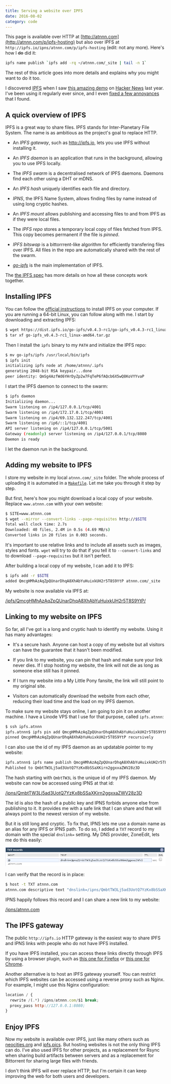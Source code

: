 ```yaml
---
title: Serving a website over IPFS
date: 2016-08-02
category: code
---
```


This page is available over HTTP at
[http://atnnn.com](http://atnnn.com/p/ipfs-hosting) but also over IPFS
at `http://ipfs.io/ipns/atnnn.com/p/ipfs-hosting` (edit: not any more).
Here's how I <strike>do</strike> did it:

```bash
ipfs name publish `ipfs add -rq ~/atnnn.com/_site | tail -n 1`
```

The rest of this article goes into more details and explains why you
might want to do it too.

I discovered [IPFS](http://ipfs.io) when I saw
[this amazing demo](https://www.youtube.com/watch?v=8CMxDNuuAiQ) on
[Hacker News](https://news.ycombinator.com/item?id=9083849) last
year. I've been using it regularly ever since, and I even
[fixed a few annoyances](https://github.com/ipfs/go-ipfs/commits?author=AtnNn)
that I found.

## A quick overview of IPFS

IPFS is a great way to share files. IPFS stands for Inter-Planetary
File System. The name is as ambitious as the project's goal to replace
HTTP.

* An *IPFS gateway*, such as <http://ipfs.io>, lets you use IPFS
  without installing it.

* An *IPFS daemon* is an application that runs in the background,
  allowing you to use IPFS locally.

* The *IPFS swarm* is a decentralised network of IPFS daemons. Daemons
  find each other using a DHT or mDNS.

* An *IPFS hash* uniquely identifies each file and directory.

* *IPNS*, the IPFS Name System, allows finding files by name instead
  of using long cryptic hashes.

* An *IPFS mount* allows publishing and accessing files to and from IPFS
  as if they were local files.

* The *IPFS repo* stores a temporary local copy of files fetched from IPFS. This
  copy becomes permanent if the file is *pinned*.

* *IPFS bitswap* is a bittorrrent-like algorithm for efficiently
  transfering files over IPFS. All files in the repo are automatically
  shared with the rest of the swarm.

* [*go-ipfs*](https://github.com/ipfs/go-ipfs) is the main
  implementation of IPFS.

The [the IPFS spec](https://github.com/ipfs/specs) has more details on
how all these concepts work together.

## Installing IPFS

You can follow the
[official instructions](https://ipfs.io/docs/install/) to install IPFS
on your computer. If you are running a 64-bit Linux, you can follow
along with me. I start by downloading and extracting IPFS:

```bash
$ wget https://dist.ipfs.io/go-ipfs/v0.4.3-rc1/go-ipfs_v0.4.3-rc1_linux-amd64.tar.gz
$ tar xf go-ipfs_v0.4.3-rc1_linux-amd64.tar.gz
```

Then I install the `ipfs` binary to my `PATH` and initialize the IPFS repo:

```bash
$ mv go-ipfs/ipfs /usr/local/bin/ipfs
$ ipfs init
initializing ipfs node at /home/atnnn/.ipfs
generating 2048-bit RSA keypair...done
peer identity: QmSg4AzfWd6YHrDyZp2w7FqTeP6fAQcb6X5wQ8KoVYYvaP
```

I start the IPFS daemon to connect to the swarm:

```bash
$ ipfs daemon
Initializing daemon...
Swarm listening on /ip4/127.0.0.1/tcp/4001
Swarm listening on /ip4/172.17.0.1/tcp/4001
Swarm listening on /ip4/69.132.122.247/tcp/4001
Swarm listening on /ip6/::1/tcp/4001
API server listening on /ip4/127.0.0.1/tcp/5001
Gateway (readonly) server listening on /ip4/127.0.0.1/tcp/8080
Daemon is ready
```

I let the daemon run in the background.

## Adding my website to IPFS

I store my website in my local `atnnn.com/_site` folder. The whole
process of uploading it is automated in a
[`Makefile`](https://github.com/AtnNn/atnnn.com/blob/master/Makefile#L23-L25). Let
me take you through it step by step.

But first, here's how you might download a local copy of your
website. Replace `www.atnnn.com` with your own website:

```bash
$ SITE=www.atnnn.com
$ wget --mirror --convert-links --page-requisites http://$SITE
Total wall clock time: 2.7s
Downloaded: 40 files, 2.4M in 0.5s (4.69 MB/s)
Converted links in 20 files in 0.003 seconds.
```

It's important to use relative links and to include all assets such as
images, styles and fonts. `wget` will try to do that if you tell it to
`--convert-links` and to download `--page-requisites` but it isn't
perfect.

After building a local copy of my website, I can add it to IPFS:

```bash
$ ipfs add -r $SITE
added QmcgHMhAzAqZpQUnarDhqA8XhAbYuHuixkUH2r5T8S9YtP atnnn.com/_site
```

My website is now available via IPFS at:

[/ipfs/QmcgHMhAzAqZpQUnarDhqA8XhAbYuHuixkUH2r5T8S9YtP/](https://ipfs.io/ipfs/QmcgHMhAzAqZpQUnarDhqA8XhAbYuHuixkUH2r5T8S9YtP/)

## Linking to my website on IPFS

So far, all I've got is a long and cryptic hash to identify my
website. Using it has many advantages:

* It's a secure hash. Anyone can host a copy of my website but all
  visitors can have the guarantee that it hasn't been modified.

* If you link to my website, you can pin that hash and make sure your
  link never dies. If I stop hosting my website, the link will not die
  as long as someone else still has it pinned.

* If I turn my website into a My Little Pony fansite, the link will
  still point to my original site.

* Visitors can automatically download the website from each other, reducing their
  load time and the load on my IPFS daemon.

To make sure my website stays online, I am going to pin it on another
machine. I have a Linode VPS that I use for that purpose, called
`ipfs.atnnn`:

```bash
$ ssh ipfs.atnnn
ipfs.atnnn$ ipfs pin add QmcgHMhAzAqZpQUnarDhqA8XhAbYuHuixkUH2r5T8S9YtP
pinned QmcgHMhAzAqZpQUnarDhqA8XhAbYuHuixkUH2r5T8S9YtP recursively
```

I can also use the id of my IPFS daemon as an updatable pointer to my
website:

```bash
ipfs.atnnn$ ipfs name publish QmcgHMhAzAqZpQUnarDhqA8XhAbYuHuixkUH2r5T8S9YtP
Published to QmbtTW3Lj5ad3UotQ7YzKx8bSSaXKirn2ggxxaZWV28z3D
```

The hash starting with `QmbtTW3L` is the unique id of my IPFS
daemon. My website can now be accessed using IPNS at that id:

[/ipns/QmbtTW3Lj5ad3UotQ7YzKx8bSSaXKirn2ggxxaZWV28z3D](https://ipfs.io/ipns/QmbtTW3Lj5ad3UotQ7YzKx8bSSaXKirn2ggxxaZWV28z3D)

The id is also the hash of a public key and IPNS forbids anyone else
from publishing to it. It provides me with a safe link that I can share
and that will always point to the newest version of my website.

But it is still long and cryptic. To fix that, IPNS lets me use a
domain name as an alias for any IPFS or IPNS path. To do so, I added a
`TXT` record to my domain with the special `dnslink=` setting.  My DNS
provider, ZoneEdit, lets me do this easily:

![](/images/dnslink.png)

I can verify that the record is in place:

```bash
$ host -t TXT atnnn.com
atnnn.com descriptive text "dnslink=/ipns/QmbtTW3Lj5ad3UotQ7YzKx8bSSaXKirn2ggxxaZWV28z3D"
```

IPNS happily follows this record and I can share a new link to my website:

[/ipns/atnnn.com](https://ipfs.io/ipns/atnnn.com/)

## The IPFS gateway

The public `http://ipfs.io` HTTP gateway is the easiest way to share
IPFS and IPNS links with people who do not have IPFS installed.

If you have IPFS installed, you can access these links directly
through IPFS by using a browser plugin, such as
[this one for Firefox](https://addons.mozilla.org/en-US/firefox/addon/ipfs-gateway-redirect/)
or
[this one for Chrome](https://chrome.google.com/webstore/detail/ipfs-station/kckhgoigikkadogfdiojcblegfhdnjei).

Another alternative is to host an IPFS gateway yourself. You can
restrict which IPFS websites can be accessed using a reverse proxy
such as Nginx. For example, I might use this Nginx configuration:

```javascript
location / {
  rewrite /(.*) /ipns/atnnn.com/$1 break;
  proxy_pass http://127.0.0.1:8080;
}
```

## Enjoy IPFS

Now my website is available over IPFS, just like many others such as
[neocities.org](https://neocities.org/permanent-web) and
[ipfs.pics](https://ipfs.pics/). But hosting websites is not the only
thing IPFS can do. I've also used IPFS for other projects, as a
replacement for Rsync when sharing build artifacts between servers and
as a replacement for Bittorrent for sharing large files with friends.

I don't think IPFS will ever replace HTTP, but I'm certain it can keep
improving the web for both users and developers.
